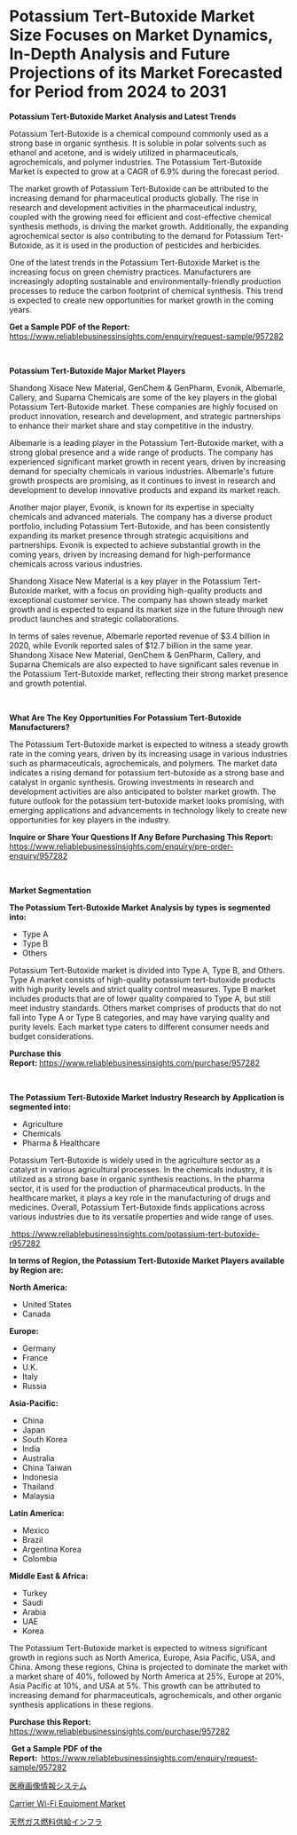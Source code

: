 <p><h1>Potassium Tert-Butoxide Market Size Focuses on Market Dynamics, In-Depth Analysis and Future Projections of its Market Forecasted for Period from 2024 to 2031</h1></p><p><strong>Potassium Tert-Butoxide Market Analysis and Latest Trends</strong></p>
<p><p>Potassium Tert-Butoxide is a chemical compound commonly used as a strong base in organic synthesis. It is soluble in polar solvents such as ethanol and acetone, and is widely utilized in pharmaceuticals, agrochemicals, and polymer industries. The Potassium Tert-Butoxide Market is expected to grow at a CAGR of 6.9% during the forecast period.</p><p>The market growth of Potassium Tert-Butoxide can be attributed to the increasing demand for pharmaceutical products globally. The rise in research and development activities in the pharmaceutical industry, coupled with the growing need for efficient and cost-effective chemical synthesis methods, is driving the market growth. Additionally, the expanding agrochemical sector is also contributing to the demand for Potassium Tert-Butoxide, as it is used in the production of pesticides and herbicides.</p><p>One of the latest trends in the Potassium Tert-Butoxide Market is the increasing focus on green chemistry practices. Manufacturers are increasingly adopting sustainable and environmentally-friendly production processes to reduce the carbon footprint of chemical synthesis. This trend is expected to create new opportunities for market growth in the coming years.</p></p>
<p><strong>Get a Sample PDF of the Report:&nbsp;</strong> <a href="https://www.reliablebusinessinsights.com/enquiry/request-sample/957282">https://www.reliablebusinessinsights.com/enquiry/request-sample/957282</a></p>
<p>&nbsp;</p>
<p><strong>Potassium Tert-Butoxide Major Market Players</strong></p>
<p><p>Shandong Xisace New Material, GenChem & GenPharm, Evonik, Albemarle, Callery, and Suparna Chemicals are some of the key players in the global Potassium Tert-Butoxide market. These companies are highly focused on product innovation, research and development, and strategic partnerships to enhance their market share and stay competitive in the industry.</p><p>Albemarle is a leading player in the Potassium Tert-Butoxide market, with a strong global presence and a wide range of products. The company has experienced significant market growth in recent years, driven by increasing demand for specialty chemicals in various industries. Albemarle's future growth prospects are promising, as it continues to invest in research and development to develop innovative products and expand its market reach.</p><p>Another major player, Evonik, is known for its expertise in specialty chemicals and advanced materials. The company has a diverse product portfolio, including Potassium Tert-Butoxide, and has been consistently expanding its market presence through strategic acquisitions and partnerships. Evonik is expected to achieve substantial growth in the coming years, driven by increasing demand for high-performance chemicals across various industries.</p><p>Shandong Xisace New Material is a key player in the Potassium Tert-Butoxide market, with a focus on providing high-quality products and exceptional customer service. The company has shown steady market growth and is expected to expand its market size in the future through new product launches and strategic collaborations.</p><p>In terms of sales revenue, Albemarle reported revenue of $3.4 billion in 2020, while Evonik reported sales of $12.7 billion in the same year. Shandong Xisace New Material, GenChem & GenPharm, Callery, and Suparna Chemicals are also expected to have significant sales revenue in the Potassium Tert-Butoxide market, reflecting their strong market presence and growth potential.</p></p>
<p>&nbsp;</p>
<p><strong>What Are The Key Opportunities For Potassium Tert-Butoxide Manufacturers?</strong></p>
<p><p>The Potassium Tert-Butoxide market is expected to witness a steady growth rate in the coming years, driven by its increasing usage in various industries such as pharmaceuticals, agrochemicals, and polymers. The market data indicates a rising demand for potassium tert-butoxide as a strong base and catalyst in organic synthesis. Growing investments in research and development activities are also anticipated to bolster market growth. The future outlook for the potassium tert-butoxide market looks promising, with emerging applications and advancements in technology likely to create new opportunities for key players in the industry.</p></p>
<p><strong>Inquire or Share Your Questions If Any Before Purchasing This Report:</strong> <a href="https://www.reliablebusinessinsights.com/enquiry/pre-order-enquiry/957282">https://www.reliablebusinessinsights.com/enquiry/pre-order-enquiry/957282</a></p>
<p>&nbsp;</p>
<p><strong>Market Segmentation</strong></p>
<p><strong>The Potassium Tert-Butoxide Market Analysis by types is segmented into:</strong></p>
<p><ul><li>Type A</li><li>Type B</li><li>Others</li></ul></p>
<p><p>Potassium Tert-Butoxide market is divided into Type A, Type B, and Others. Type A market consists of high-quality potassium tert-butoxide products with high purity levels and strict quality control measures. Type B market includes products that are of lower quality compared to Type A, but still meet industry standards. Others market comprises of products that do not fall into Type A or Type B categories, and may have varying quality and purity levels. Each market type caters to different consumer needs and budget considerations.</p></p>
<p><strong>Purchase this Report:&nbsp;</strong><a href="https://www.reliablebusinessinsights.com/purchase/957282">https://www.reliablebusinessinsights.com/purchase/957282</a></p>
<p>&nbsp;</p>
<p><strong>The Potassium Tert-Butoxide Market Industry Research by Application is segmented into:</strong></p>
<p><ul><li>Agriculture</li><li>Chemicals</li><li>Pharma & Healthcare</li></ul></p>
<p><p>Potassium Tert-Butoxide is widely used in the agriculture sector as a catalyst in various agricultural processes. In the chemicals industry, it is utilized as a strong base in organic synthesis reactions. In the pharma sector, it is used for the production of pharmaceutical products. In the healthcare market, it plays a key role in the manufacturing of drugs and medicines. Overall, Potassium Tert-Butoxide finds applications across various industries due to its versatile properties and wide range of uses.</p></p>
<p><a href="https://www.reliablebusinessinsights.com/potassium-tert-butoxide-r957282">&nbsp;https://www.reliablebusinessinsights.com/potassium-tert-butoxide-r957282</a></p>
<p><strong>In terms of Region, the Potassium Tert-Butoxide Market Players available by Region are:</strong></p>
<p>
    <p> <strong> North America: </strong>
        <ul>
            <li>United States</li>
            <li>Canada</li>
        </ul>
        </p> 
    <p> <strong> Europe: </strong>
        <ul>
            <li>Germany</li>
            <li>France</li>
            <li>U.K.</li>
            <li>Italy</li>
            <li>Russia</li>
        </ul>
        </p> 
    <p> <strong> Asia-Pacific: </strong>
        <ul>
            <li>China</li>
            <li>Japan</li>
            <li>South Korea</li>
            <li>India</li>
            <li>Australia</li>
            <li>China Taiwan</li>
            <li>Indonesia</li>
            <li>Thailand</li>
            <li>Malaysia</li>
        </ul>
        </p> 
    <p> <strong> Latin America: </strong>
        <ul>
            <li>Mexico</li>
            <li>Brazil</li>
            <li>Argentina Korea</li>
            <li>Colombia</li>
        </ul>
        </p> 
    <p> <strong> Middle East & Africa: </strong>
        <ul>
            <li>Turkey</li>
            <li>Saudi</li>
            <li>Arabia</li>
            <li>UAE</li>
            <li>Korea</li>
        </ul>
    </p>
    </p>
<p><p>The Potassium Tert-Butoxide market is expected to witness significant growth in regions such as North America, Europe, Asia Pacific, USA, and China. Among these regions, China is projected to dominate the market with a market share of 40%, followed by North America at 25%, Europe at 20%, Asia Pacific at 10%, and USA at 5%. This growth can be attributed to increasing demand for pharmaceuticals, agrochemicals, and other organic synthesis applications in these regions.</p></p>
<p><strong>Purchase this Report: </strong><a href="https://www.reliablebusinessinsights.com/purchase/957282">https://www.reliablebusinessinsights.com/purchase/957282</a></p>
<p>&nbsp;<strong>Get a Sample PDF of the Report:&nbsp;&nbsp;</strong><a href="https://www.reliablebusinessinsights.com/enquiry/request-sample/957282">https://www.reliablebusinessinsights.com/enquiry/request-sample/957282</a></p>
<p><strong></strong></p>
<p><p><a href="https://github.com/RandallRunte2023/Market-Research-Report-List-1/blob/main/942845384246.md">医療画像情報システム</a></p><p><a href="https://github.com/HenrietteMills1/Market-Research-Report-List-1/blob/main/carrier-wi-fi-equipment-market.md">Carrier Wi-Fi Equipment Market</a></p><p><a href="https://github.com/SkylarDaniel70/Market-Research-Report-List-1/blob/main/804000584247.md">天然ガス燃料供給インフラ</a></p></p>
